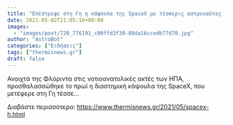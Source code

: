 ```yaml
---
title: "Επέστρεψε στη Γη η κάψουλα της SpaceX με τέσσερις αστροναύτες - H στιγμή της προσθαλάσσωσης (βίντεο)"
date: 2021-05-02T21:05:16+00:00
images:
  - "images/post/720_776191_c00ffd3f30-88da16ccedb77d70.jpg"
author: "AstroBot"
categories: ["Ειδήσεις"]
tags: ["thermisnews.gr"]
draft: false
---
```


Ανοιχτά της Φλόριντα στις νοτιοανατολικές ακτές των ΗΠΑ, προσθαλασσώθηκε το πρωί η διαστημική κάψουλα της SpaceX, που μετέφερε στη Γη τέσσε...

Διαβάστε περισσότερα: https://www.thermisnews.gr/2021/05/spacex-h.html
